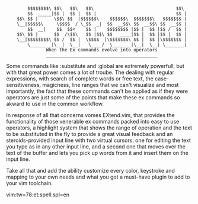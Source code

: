 
            $$$$$$$$\ $$\   $$\   $$\                               $$\
            $$  _____|$$ |  $$ |  $$ |                              $$ |
        $$\ $$ |      \$$\ $$  |$$$$$$\    $$$$$$\  $$$$$$$\   $$$$$$$ |
        \__|$$$$$\     \$$$$  / \_$$  _|  $$  __$$\ $$  __$$\ $$  __$$ |
            $$  __|    $$  $$<    $$ |    $$$$$$$$ |$$ |  $$ |$$ /  $$ |
        $$\ $$ |      $$  /\$$\   $$ |$$\ $$   ____|$$ |  $$ |$$ |  $$ |
        \__|$$$$$$$$\ $$ /  $$ |  \$$$$  |\$$$$$$$\ $$ |  $$ |\$$$$$$$ |
            \________|\__|  \__|   \____/  \_______|\__|  \__| \_______|
                   When the Ex commands evolve into operators
                   __________________________________________


Some commands like :substitute and :global are extremely powerfull, but with
that great power comes a lot of troube. The dealing with regular expressions,
with search of complete words or free text, the case-sensitiveness, magicness,
line ranges that we can't visualize and most importantly, the fact that these
commands can't be applied as if they were operators are just some of the
points that make these ex commands so akward to use in the common workflow.

In response of all that concerns vomes EXtend.vim, that provides the
functionality of those venerable ex commands packed into easy to use
operators, a highlight system that shows the range of operation and the text
to be substituted in the fly to provide a great visual feedback and an
steroids-provided input line with two virtual cursors: one for editing the
text you type as in any other input line, and a second one  that moves over
the text of the buffer and lets you pick up words from it and insert them on
the input line.

Take all that and add the ability customize every color, keystroke and mapping
to your own needs and what you got a must-have plugin to add to your vim
toolchain.

vim:tw=78:et:spell:spl=en
